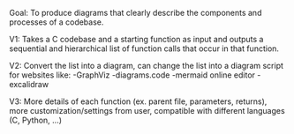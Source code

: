 Goal: To produce diagrams that clearly describe the components and processes of a codebase.

V1: Takes a C codebase and a starting function as input and outputs a sequential and hierarchical list of function calls that occur in that function.

V2: Convert the list into a diagram, can change the list into a diagram script for websites like:
	-GraphViz
	-diagrams.code
	-mermaid online editor
	-excalidraw

V3: More details of each function (ex. parent file, parameters, returns), more customization/settings from user, compatible with different languages (C, Python, ...)
